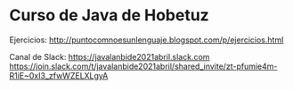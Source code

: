 # Curso de Java de Hobetuz

Ejercicios: http://puntocomnoesunlenguaje.blogspot.com/p/ejercicios.html

Canal de Slack:
https://javalanbide2021abril.slack.com
https://join.slack.com/t/javalanbide2021abril/shared_invite/zt-pfumie4m-R1iE~0xI3_zfwWZELXLgyA
